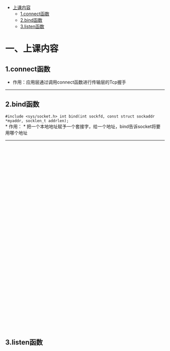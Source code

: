  * [上课内容](#一上课内容)
    - [1.connect函数](#1connect函数)
    - [2.bind函数](#2bind函数)
    - [3.listen函数](#3listen函数)
# 一、上课内容

## 1.connect函数

 * 作用：应用层通过调用connect函数进行传输层的Tcp握手
---
## 2.bind函数

 `#include <sys/socket.h>
   int bind(int sockfd, const struct sockaddr *myaddr, socklen_t addrlen);` <br>
    * 作用：
      * 把一个本地地址赋予一个套接字，给一个地址，bind告诉socket将要用哪个地址
      
---
<br>
<br>
<br>
<br>
<br>
<br>
<br>
<br>
<br>
<br>
<br>
<br>
<br>
<br>
<br>
<br>
<br>
<br>
<br>
<br>
<br><br>
<br>
<br><br><br>
<br>
<br>
<br>
<br>
<br>
<br>
<br>
<br>

## 3.listen函数

      
    
    
